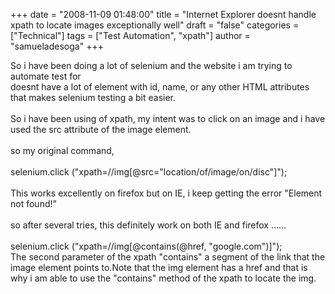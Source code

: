 +++
date = "2008-11-09 01:48:00"
title = "Internet Explorer doesnt handle xpath to locate images exceptionally well"
draft = "false"
categories = ["Technical"]
tags = ["Test Automation", "xpath"]
author = "samueladesoga"
+++

So i have been doing a lot of selenium and the website i am trying to automate test for<br />doesnt have a lot of element with id, name, or any other HTML attributes that makes selenium testing a bit easier.<br /><br />So i have been using of xpath, my intent was to click on an image and i have used the src attribute of the image element.<br /><br />so my original command,<br /><br />selenium.click ("xpath=//img[@src="location/of/image/on/disc"]");<br /><br />This works excellently on firefox but on IE, i keep getting the error "Element not found!"<br /><br />so after several tries, this definitely work on both IE and firefox ......<br /><br />selenium.click ("xpath=//img[@contains(@href, "google.com")]");<br />The second parameter of the  xpath "contains" a segment of the link that the image element points to.Note that the img element has a href and that is why i am able to use the "contains" method of the xpath to locate the img.

